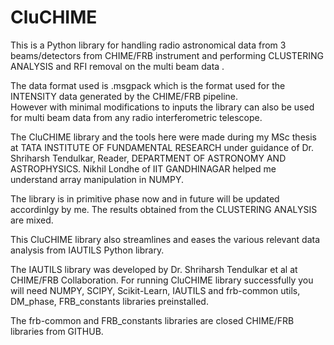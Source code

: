 # CluCHIME
This is a Python library for handling radio astronomical      data from 3 beams/detectors from CHIME/FRB instrument and      performing CLUSTERING ANALYSIS and RFI removal on the multi      beam data .


The data format used is .msgpack which is the format      used for the INTENSITY data generated by the CHIME/FRB pipeline.      
However with minimal modifications to inputs the library can also      be used for multi beam data from any radio interferometric telescope.     


The CluCHIME library and the tools here were made during my MSc thesis      at TATA INSTITUTE OF FUNDAMENTAL RESEARCH under guidance of Dr. Shriharsh      Tendulkar, Reader, DEPARTMENT OF ASTRONOMY AND ASTROPHYSICS. 
Nikhil Londhe      of IIT GANDHINAGAR helped me understand array manipulation in NUMPY.     

The library is in primitive phase now and in future will be updated      accordinlgy by me. The results obtained from the CLUSTERING ANALYSIS      are mixed. 

This CluCHIME library also streamlines and eases the various     relevant data  analysis from IAUTILS Python library. 


The IAUTILS library was developed by Dr. Shriharsh Tendulkar et al      at CHIME/FRB Collaboration. For running CluCHIME library successfully you will     need NUMPY, SCIPY, Scikit-Learn, IAUTILS and frb-common utils, DM_phase, FRB_constants libraries preinstalled.     

The frb-common and FRB_constants libraries are closed CHIME/FRB libraries from GITHUB. 


